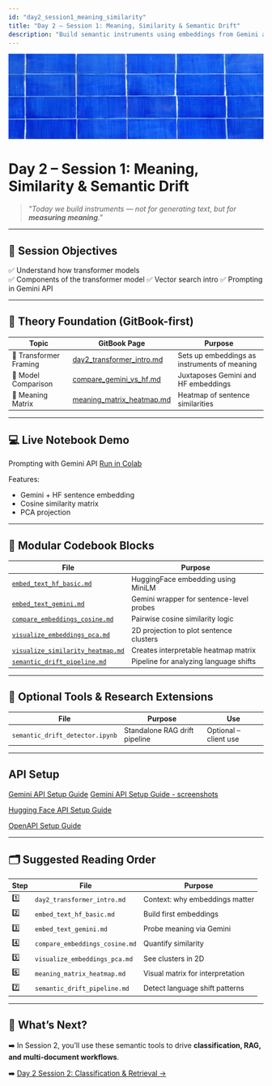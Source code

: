 ```yaml
---
id: "day2_session1_meaning_similarity"
title: "Day 2 – Session 1: Meaning, Similarity & Semantic Drift"
description: "Build semantic instruments using embeddings from Gemini and Hugging Face"
---
```

![fig_day2_session1_header](../shared_assets/visuals/images/fig_day2_session1_header.png)


# Day 2 – Session 1: Meaning, Similarity & Semantic Drift

> _"Today we build instruments — not for generating text, but for **measuring meaning**."_

---

## 🎯 Session Objectives

✅ Understand how transformer models  
✅ Components of the transformer model
✅ Vector search intro
✅ Prompting in Gemini API

---

## 🧠 Theory Foundation (GitBook-first)

| Topic | GitBook Page | Purpose |
|-------|--------------|---------|
| 🧠 Transformer Framing | [day2_transformer_intro.md](../docs/day2/day2_transformer_intro.md) | Sets up embeddings as instruments of meaning |
| 🤖 Model Comparison | [compare_gemini_vs_hf.md](day2/compare_gemini_vs_hf.md) | Juxtaposes Gemini and HF embeddings |
| 🧪 Meaning Matrix | [meaning_matrix_heatmap.md](day2/meaning_matrix_heatmap.md) | Heatmap of sentence similarities |

---

## 💻 Live Notebook Demo

Prompting with Gemini API
[Run in Colab](https://colab.research.google.com/github/MariaAise/test/blob/main/gemini_prompting.ipynb)

Features:
- Gemini + HF sentence embedding
- Cosine similarity matrix
- PCA projection
---

## 🧩 Modular Codebook Blocks

| File | Purpose |
|------|---------|
| [`embed_text_hf_basic.md`](day2/embed_text_hf_basic.md) | HuggingFace embedding using MiniLM |
| [`embed_text_gemini.md`](day2/embed_text_gemini.md) | Gemini wrapper for sentence-level probes |
| [`compare_embeddings_cosine.md`](day2/compare_embeddings_cosine.md) | Pairwise cosine similarity logic |
| [`visualize_embeddings_pca.md`](day2/visualize_embeddings_pca.md)| 2D projection to plot sentence clusters |
| [`visualize_similarity_heatmap.md`](day2/visualize_similarity_heatmap.md)| Creates interpretable heatmap matrix |
| [`semantic_drift_pipeline.md`](day2/semantic_drift_pipeline.md)| Pipeline for analyzing language shifts |

---

## 🧪 Optional Tools & Research Extensions

| File | Purpose | Use |
|------|---------|-----|
| `semantic_drift_detector.ipynb` | Standalone RAG drift pipeline | Optional – client use |

---

## API Setup

[Gemini API Setup Guide](Gemini_API_Setup_Guide.md)
[Gemini API Setup Guide - screenshots](using_gemini_api_colab.md)

[Hugging Face API Setup Guide](huggingface_api_setup_colab.md)


[OpenAPI Setup Guide](openai_api_setup_colab.md)

---

## 🗂 Suggested Reading Order

| Step | File | Purpose |
|------|------|---------|
| 1️⃣ | `day2_transformer_intro.md` | Context: why embeddings matter |
| 2️⃣ | `embed_text_hf_basic.md` | Build first embeddings |
| 3️⃣ | `embed_text_gemini.md` | Probe meaning via Gemini |
| 4️⃣ | `compare_embeddings_cosine.md` | Quantify similarity |
| 5️⃣ | `visualize_embeddings_pca.md` | See clusters in 2D |
| 6️⃣ | `meaning_matrix_heatmap.md` | Visual matrix for interpretation |
| 7️⃣ | `semantic_drift_pipeline.md` | Detect language shift patterns |

---

## 🔮 What’s Next?

➡️ In Session 2, you’ll use these semantic tools to drive **classification, RAG, and multi-document workflows**.

➡️ [Day 2 Session 2: Classification & Retrieval →](day2s2_schedule.md)
